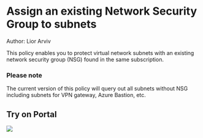 # Assign an existing Network Security Group to subnets
Author: Lior Arviv

This policy enables you to protect virtual network subnets with an existing network security group (NSG) found in the same subscription.

### Please note
The current version of this policy will query out all subnets without NSG including subnets for VPN gateway, Azure Bastion, etc.

## Try on Portal

<a href="https://portal.azure.com/#blade/Microsoft_Azure_Policy/CreatePolicyDefinitionBlade/uri/https://github.com/Azure/Azure-Security-Center/blob/master/Remediation%20scripts/Enable%20Network%20Security%20Groups%20on%20subnets/Azure%20Policy%20-%20DeployIfNotExists/azurepolicy.json" target="_blank">
    <img src="https://aka.ms/deploytoazurebutton"/>
</a>